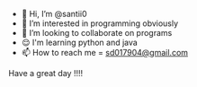 - 👋 Hi, I’m @santii0
- 👀 I’m interested in programming obviously
- 💞️ I’m looking to collaborate on programs
- 😌 I'm learning python and java
- 📫 How to reach me = sd017904@gmail.com

Have a great day !!!!
